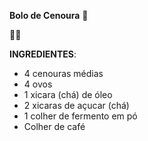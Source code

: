 **Bolo de Cenoura** :carrot:



:grapes::green_heart:





**INGREDIENTES**:

- 4 cenouras médias
- 4 ovos
- 1 xicara (chá) de óleo
- 2 xicaras de açucar (chá)
- 1 colher de fermento em pó
- Colher de café



